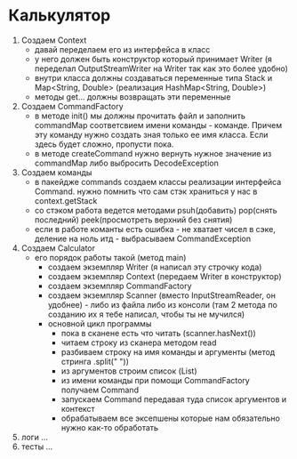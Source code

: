 # Калькулятор

1) Создаем Context 
    - давай переделаем его из интерфейса в класс
    - у него должен быть конструктор который принимает Writer (я переделал OutputStreamWriter на Writer так как это более удобно)
    - внутри класса должны создаваться переменные типа Stack<Double> и Map<String, Double>  (реализация HashMap<String, Double>)
    - методы get... должны возвращать эти переменные
2) Создаем CommandFactory
    - в методе init() мы должны прочитать файл и заполнить commandMap соответсвием имени команды - команде. Причем эту команду нужно создать зная только ее имя класса. Если здесь будет сложно, пропусти пока.
    - в методе createCommand нужно вернуть нужное значение из commandMap либо выбросить DecodeException
3) Создаем команды
    - в пакейдже commands создаем классы реализации интерфейса Command. нужно помнить что сам стэк храниться у нас в context.getStack
    - со стэком работа ведется методами psuh(добавить) pop(снять последний) peek(просмотреть верхний без снятия)
    - если в работе команты есть ошибка - не хватает чисел в сэке, деление на ноль итд - выбрасываем CommandException
4) Создаем Calculator
    - его порядок работы такой (метод main)
        - создаем экземпляр Writer (я написал эту строчку кода)
        - создаем экземпляр Context (передаем Writer в конструктор)
        - создаем экземпляр CommandFactory
        - создаем экземпляр Scanner (вместо InputStreamReader, он удобнее) - либо из файла либо из консоли (там 2 метода по созданию их я тебе написал, чтобы ты не мучился)
        - основной цикл программы 
            - пока в сканене есть что читать (scanner.hasNext())
            - читаем строку из сканера методом read
            - разбиваем строку на имя команды и аргументы (метод стринга .split(" "))
            - из аргументов строим список (List<String>)
            - из имени команды при помощи CommandFactory получаем Command
            - запускаем Command передавая туда список аргументов и контекст
            - обрабатываем все эксепшены которые нам обязательно нужно как-то обработать
5) логи ...
6) тесты ...   
            
        